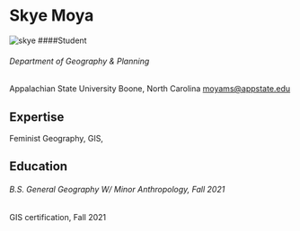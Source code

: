 Skye Moya
========================
![skye](images/skye.png)
####Student
###### Department of Geography & Planning
Appalachian State University
Boone, North Carolina
moyams@appstate.edu



Expertise
-------------
Feminist Geography, GIS,

Education
-------------
###### B.S. General Geography W/ Minor Anthropology, Fall 2021
GIS certification, Fall 2021
